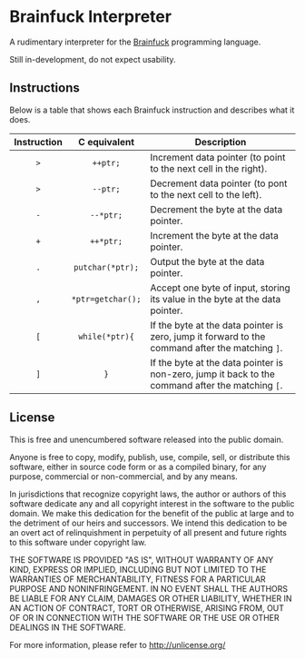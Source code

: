 # Brainfuck Interpreter

A rudimentary interpreter for the [Brainfuck](https://en.wikipedia.org/wiki/Brainfuck) programming language.

Still in-development, do not expect usability.

## Instructions

Below is a table that shows each Brainfuck instruction and describes what it does.

| Instruction | C equivalent      | Description |
| :---------: | :---------------: | ----------- |
| `>`         | `++ptr;`          | Increment data pointer (to point to the next cell in the right). |
| `>`         | `--ptr;`          | Decrement data pointer (to pont to the next cell to the left). |
| `-`         | `--*ptr;`         | Decrement the byte at the data pointer. |
| `+`         | `++*ptr;`         | Increment the byte at the data pointer. |
| `.`         | `putchar(*ptr);`  | Output the byte at the data pointer. |
| `,`         | `*ptr=getchar();` | Accept one byte of input, storing its value in the byte at the data pointer. |
| `[`         | `while(*ptr){`    | If the byte at the data pointer is zero, jump it forward to the command after the matching `]`. |
| `]`         | `}`               | If the byte at the data pointer is non-zero, jump it back to the command after the matching `[`. |

## License

This is free and unencumbered software released into the public domain.

Anyone is free to copy, modify, publish, use, compile, sell, or
distribute this software, either in source code form or as a compiled
binary, for any purpose, commercial or non-commercial, and by any
means.

In jurisdictions that recognize copyright laws, the author or authors
of this software dedicate any and all copyright interest in the
software to the public domain. We make this dedication for the benefit
of the public at large and to the detriment of our heirs and
successors. We intend this dedication to be an overt act of
relinquishment in perpetuity of all present and future rights to this
software under copyright law.

THE SOFTWARE IS PROVIDED "AS IS", WITHOUT WARRANTY OF ANY KIND,
EXPRESS OR IMPLIED, INCLUDING BUT NOT LIMITED TO THE WARRANTIES OF
MERCHANTABILITY, FITNESS FOR A PARTICULAR PURPOSE AND NONINFRINGEMENT.
IN NO EVENT SHALL THE AUTHORS BE LIABLE FOR ANY CLAIM, DAMAGES OR
OTHER LIABILITY, WHETHER IN AN ACTION OF CONTRACT, TORT OR OTHERWISE,
ARISING FROM, OUT OF OR IN CONNECTION WITH THE SOFTWARE OR THE USE OR
OTHER DEALINGS IN THE SOFTWARE.

For more information, please refer to <http://unlicense.org/>
